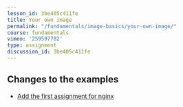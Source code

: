 ```yaml
---
lesson_id: 3be405c411fe
title: Your own image
permalink: "/fundamentals/image-basics/your-own-image/"
course: fundamentals
vimeo: '259597782'
type: assignment
discussion_id: 3be405c411fe
---
```


## Changes to the examples
* [Add the first assignment for nginx](https://github.com/learndocker/docker_examples/commit/b9facfb)
